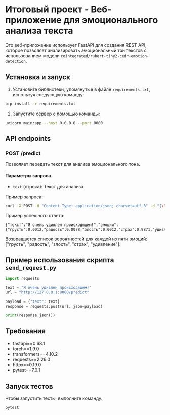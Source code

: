 # Итоговый проект - Веб-приложение для эмоционального анализа текста

Это веб-приложение использует FastAPI для создания REST API, которое позволяет анализировать эмоциональный тон текстов с использованием модели `cointegrated/rubert-tiny2-cedr-emotion-detection`. 

## Установка и запуск

1. Установите библиотеки, упомянутые в файле `requirements.txt`, используя следующую команду:

```bash
pip install -r requirements.txt
```

2. Запустите сервер с помощью команды:

```bash
uvicorn main:app --host 0.0.0.0 --port 8000
```

## API endpoints

### POST /predict

Позволяет передать текст для анализа эмоционального тона.

#### Параметры запроса

- `text` (строка): Текст для анализа.

Пример запроса:
```bash
curl -X POST -H "Content-Type: application/json; charset=utf-8" -d "{\"text\": \"Я очень удивлен происходящим!\"}" http://127.0.0.1:8000/predict
```

Пример успешного ответа:

```
{"текст":"Я очень удивлен происходящим!","эмоции":{"грусть":0.0012,"радость":0.0078,"злость":0.0012,"страх":0.9871,"удивление":0.0016}}
```

Возвращается список вероятностей для каждой из пяти эмоций: ["грусть", "радость", "злость", "страх", "удивление"].

## Пример использования скрипта `send_request.py`

```python
import requests

text = "Я очень удивлен происходящим!"
url = "http://127.0.0.1:8000/predict"

payload = {"text": text}
response = requests.post(url, json=payload)

print(response.json())
```

## Требования

- fastapi==0.68.1
- torch==1.9.0
- transformers==4.10.2
- requests==2.26.0
- httpx==0.19.0
- pytest==7.0.1

## Запуск тестов

Чтобы запустить тесты, выполните команду:

```bash
pytest
```

